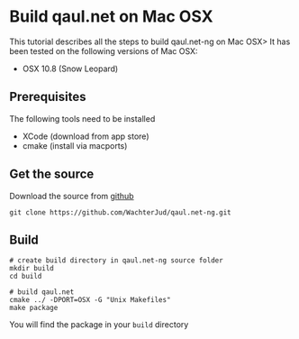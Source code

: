 Build qaul.net on Mac OSX
=========================

This tutorial describes all the steps to build qaul.net-ng on Mac OSX>
It has been tested on the following versions of Mac OSX:

* OSX 10.8 (Snow Leopard)


Prerequisites
-------------

The following tools need to be installed

* XCode (download from app store)
* cmake (install via macports)


Get the source
--------------

Download the source from [github](https://github.com/WachterJud/qaul.net-ng) 

	git clone https://github.com/WachterJud/qaul.net-ng.git


Build
-----

    # create build directory in qaul.net-ng source folder
    mkdir build
    cd build
	
	# build qaul.net
    cmake ../ -DPORT=OSX -G "Unix Makefiles"
    make package


You will find the package in your `build` directory

